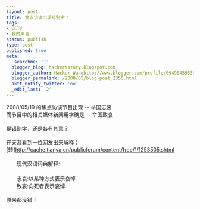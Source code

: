 ```yaml
---
layout: post
title: 焦点访谈出现错别字？
tags:
- CCTV
- 我的声音
status: publish
type: post
published: true
meta:
  _searchme: '1'
  blogger_blog: hackersstory.blogspot.com
  blogger_author: Hacker Wanghttp://www.blogger.com/profile/09490459533264275905noreply@blogger.com
  blogger_permalink: /2008/05/blog-post_2356.html
  aktt_notify_twitter: 'no'
  _edit_last: '2'
---
```

2008/05/19 的焦点访谈节目出现 -- 举国志哀<br />而节目中的相关媒体新闻用字确是 -- 举国致哀<br /><br />是错别字，还是各有其意？<br /><br />在天涯看到一位网友出来解释：[转]http://cache.tianya.cn/publicforum/content/free/1/1253505.shtml<br /><br />　　现代汉语词典解释:<br />　　<br />　　志哀:以某种方式表示哀悼.<br />　　致哀:向死者表示哀悼.<br /><br />原来都没错！
